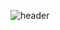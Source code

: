<div>
  
  ![header](https://capsule-render.vercel.app/api?type=waving&color=gradient&height=300&section=header&text=Hey%20there!%20👋)
  
</div>
  

<div>

</div>


